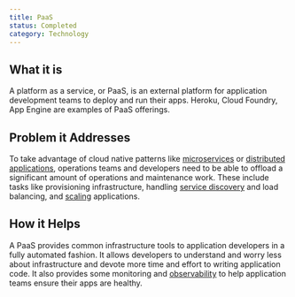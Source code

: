 ```yaml
---
title: PaaS
status: Completed
category: Technology
---
```


## What it is
A platform as a service, or PaaS, is an external platform for application development teams to deploy and run their apps. Heroku, Cloud Foundry, App Engine are examples of PaaS offerings.

## Problem it Addresses
To take advantage of cloud native patterns like [microservices](/microservices/) or [distributed applications](/distributed_apps/), operations teams and developers need to be able to offload a significant amount of operations and maintenance work. These include tasks like provisioning infrastructure, handling [service discovery](/service_discovery/) and load balancing, and [scaling](/scalability/) applications.

## How it Helps
A PaaS provides common infrastructure tools to application developers in a fully automated fashion. It allows developers to understand and worry less about infrastructure and devote more time and effort to writing application code. It also provides some monitoring and [observability](/observability/) to help application teams ensure their apps are healthy.

